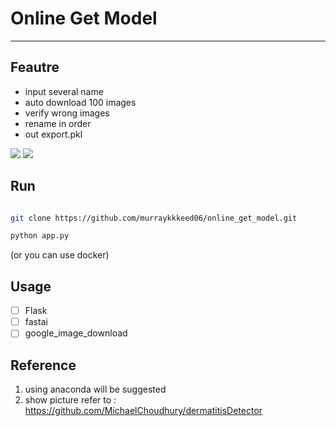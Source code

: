 # Online Get Model

---

## Feautre

* input several name 
* auto download 100 images
* verify wrong images
* rename in order
* out export.pkl

![](https://i.imgur.com/Ifoxb4o.png) 
 ![](https://i.imgur.com/deYdeTN.png)


## Run

```sh

git clone https://github.com/murraykkkeed06/online_get_model.git

python app.py

```
(or you can use docker)
## Usage
- [ ] Flask
- [ ] fastai
- [ ] google_image_download

## Reference
1. using anaconda will be suggested
2. show picture refer to : https://github.com/MichaelChoudhury/dermatitisDetector